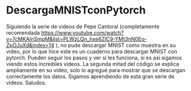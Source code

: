 # DescargaMNISTconPytorch

Siguiendo la serie de videos de Pepe Cantoral (completamente recomendada https://www.youtube.com/watch?v=7cMKAlnSmpM&list=PLWzLQn_hxe6ZlC9-YMt3nN0Eo-ZpOJuXd&index=14 ), no pude descargar MNIST como muestra en su video, por lo que hice este es un cuaderno para descargar MNIST con pytorch. Pueden seguir los pasos y ver si les funciona, si es así sigamos viendo estos increibles videos. La segunda mitad del código se explica ampliamente en su video, solo lo agregué para mostrar que se descargan correctamente los datos. Sigamos aprendiendo de esta gran serie de videos. Saludos.
